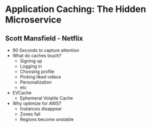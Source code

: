 # Application Caching: The Hidden Microservice
## Scott Mansfield - Netflix
- 90 Seconds to capture attention
- What do caches touch?
    - Signing up
    - Logging in
    - Choosing profile
    - Picking liked videos
    - Personalization
    - etc
- EVCache
    - Ephemeral Volatile Cache
- Why optimize for AWS?
    - Instances disappear
    - Zones fail
    - Regions become unstable
